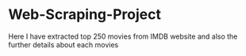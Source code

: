 # Web-Scraping-Project
Here I have extracted top 250 movies from IMDB website and also the further details about each movies
